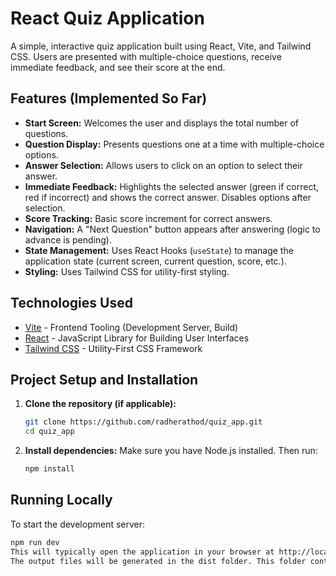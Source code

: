# React Quiz Application

A simple, interactive quiz application built using React, Vite, and Tailwind CSS. Users are presented with multiple-choice questions, receive immediate feedback, and see their score at the end.

## Features (Implemented So Far)

* **Start Screen:** Welcomes the user and displays the total number of questions.
* **Question Display:** Presents questions one at a time with multiple-choice options.
* **Answer Selection:** Allows users to click on an option to select their answer.
* **Immediate Feedback:** Highlights the selected answer (green if correct, red if incorrect) and shows the correct answer. Disables options after selection.
* **Score Tracking:** Basic score increment for correct answers.
* **Navigation:** A "Next Question" button appears after answering (logic to advance is pending).
* **State Management:** Uses React Hooks (`useState`) to manage the application state (current screen, current question, score, etc.).
* **Styling:** Uses Tailwind CSS for utility-first styling.

## Technologies Used

* [Vite](https://vitejs.dev/) - Frontend Tooling (Development Server, Build)
* [React](https://react.dev/) - JavaScript Library for Building User Interfaces
* [Tailwind CSS](https://tailwindcss.com/) - Utility-First CSS Framework

## Project Setup and Installation

1.  **Clone the repository (if applicable):**
    ```bash
    git clone https://github.com/radherathod/quiz_app.git
    cd quiz_app
    ```
2.  **Install dependencies:** Make sure you have Node.js installed. Then run:
    ```bash
    npm install
    ```

## Running Locally

To start the development server:

```bash
npm run dev
This will typically open the application in your browser at http://localhost:5173 (the port may vary). The server supports Hot Module Replacement (HMR) for a fast development experience.Building for ProductionTo create an optimized production build:npm run build
The output files will be generated in the dist folder. This folder contains the static assets ready for deployment.DeploymentThis application can be easily deployed to static hosting platforms like:NetlifyVercelGitHub PagesFor Netlify/Vercel, connect your Git repository and configure the build settings:Build command: npm run buildPublish directory: distReact + Vite (Template Information)This template provides a minimal setup to get React working in Vite with HMR and some ESLint rules.Currently, two official plugins are available:@vitejs/plugin-react uses Babel for Fast Refresh@vitejs/plugin-react-swc uses SWC for Fast RefreshExpanding the ESLint configurationIf you are developing a production application, we recommend using TypeScript with type-aware lint rules enabled. Check out the [TS template](
